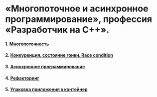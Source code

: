 # «Многопоточное и асинхронное программирование», профессия «Разработчик на С++».

#### 1. [Многопоточность](01)
#### 2. [Конкуренция, состояние гонки. Race condition](02)
#### 3. [Асинхронное программирование](03)
#### 4. [Рефакторинг](04)
#### 5. [Упаковка приложения в контейнер](05)
